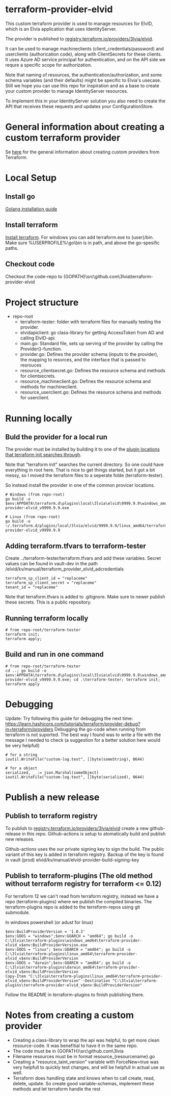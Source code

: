 # terraform-provider-elvid

This custom terraform provider is used to manage resources for ElvID, which is an Elvia application that uses IdentityServer.

The provider is published to [registry.terraform.io/providers/3lvia/elvid](https://registry.terraform.io/providers/3lvia/elvid/latest).

It can be used to manage machineclients (client_credentials/password) and userclients (authorication code), along with ClientSecrets for these clients.
It uses Azure AD service principal for authentication, and on the API side we requre a specific scope for authorization.

Note that naming of resources, the authentication/authorization, and some schema variables (and their defaults) might be  specific to Elvia's usecase.
Still we hope you can use this repo for inspiration and as a base to create your custom provider to manage IdentityServer resources.

To implement this in your IdentityServer solution you also need to create the API that receives these requests and updates your ConfigurationStore.

# General information about creating a custom terraform provider

Se [here](https://learn.hashicorp.com/collections/terraform/providers) for the general information about creating custom providers from Terraform.

# Local Setup
## Install go
[Golang installation guide](https://golang.org/doc/install)

## Install terraform
[Install terraform](https://learn.hashicorp.com/terraform/getting-started/install.html). For windows you can add terraform.exe to {user}/bin. Make sure %USERPROFILE%\go\bin is in path, and above the go-spesific paths.

## Checkout code
Checkout the code-repo to {GOPATH}\src\github.com\3lvia\terraform-provider-elvid

# Project structure
* repo-root
  * terraform-tester: folder with terraform files for manually testing the provider.
  * elvidapiclient: go class-library for getting AccessToken from AD and calling ElvID-api
  * main.go: Standard file, sets up serving of the provider by calling the Provider()-function.
  * provider.go: Defines the provider schema (inputs to the provider), the mapping to resorces, and the interface that is passed to resrouces
  * resource_clientsecret.go: Defines the resource schema and methods for clientsecrets.
  * resource_machineclient.go: Defines the resource schema and methods for machineclient.
  * resource_userclient.go: Defines the resource schema and methods for userclient.

# Running locally

## Buld the provider for a local run
The provider must be installed by building it to one of the [plugin locations that terraform init searches through](https://www.terraform.io/docs/extend/how-terraform-works.html#plugin-locations).

Note that "terraform init" searches the current directory. So one could have everything in root here. 
That is nice to get things started, but it got a bit messy, so I moved the terraform files to a seperate folde (terraform-tester).

So instead install the provider in one of the common provicer locations.  
```console
# Windows (from repo-root)
go build -o $env:APPDATA\terraform.d\plugins\local\3lvia\elvid\9999.9.9\windows_amd64\terraform-provider-elvid_v9999.9.9.exe

# Linux (from repo-root)
go build -o ~/.terraform.d/plugins/local/3lvia/elvid/9999.9.9/linux_amd64/terraform-provider-elvid_v9999.9.9
```

## Adding terraform.tfvars to terraform-tester
Create ../terraform-tester/terraform.tfvars and add these variables.
Secret values can be found in vault-dev in the path /elvid/kv/manual/terraform_provider_elvid_adcredentials

```
terraform_sp_client_id = "replaceme"
terraform_sp_client_secret = "replaceme"
tenant_id = "replaceme"
```

Note that terraform.tfvars is added to .gitignore. Make sure to newer publish these secrets. This is a public repository.

## Running terraform locally

```console
# from repo-root/terraform-tester
terraform init;
terraform apply;
```

## Build and run in one command
```console
# from repo-root/terraform-tester
cd ..; go build -o $env:APPDATA\terraform.d\plugins\local\3lvia\elvid\9999.9.9\windows_amd64\terraform-provider-elvid_v9999.9.9.exe; cd .\terraform-tester; terraform init; terraform apply
```

# Debugging
Update: Try following this guide for debugging the next time: https://learn.hashicorp.com/tutorials/terraform/provider-debug?in=terraform/providers
Debugging the go-code when running from terraform is not suported. 
The best way I found was to write a file with the message I needed to check (a suggestion for a better solution here would be very helpfull)

```
# for a string 
ioutil.WriteFile("custom-log.text", []byte(someString), 0644)

# for a object
serialized, _ := json.Marshal(someObject)
ioutil.WriteFile("custom-log.text", []byte(serialized), 0644)
```
# Publish a new release
## Publish to terraform registry
To publish to [registry.terraform.io/providers/3lvia/elvid](https://registry.terraform.io/providers/3lvia/elvid/latest) create a new github-release in this repo. 
Github-actions is setup to atomatically build and publish new releases. 

Github-actions uses the our private signing key to sign the build. The public variant of this key is added in terraform registry.
Backup of the key is found in vault (prod) elvid/kv/manual/elvid-provider-build-signing-key

## Publish to terraform-plugins (The old method without terraform registry for terraform <= 0.12)
For terraform 12 we can't read from terraform registry, instead we have a repo (terraform-plugins) where we publish the compiled binaries.
The terraform-plugins repo is added to the terreform-repos using git submodule.

In windows powershell (or adust for linux)
```console
$env:BuildProviderVersion = '1.0.3'
$env:GOOS = "windows";$env:GOARCH = "amd64"; go build -o C:\3lvia\terraform-plugins\windows_amd64\terraform-provider-elvid_v$env:BuildProviderVersion.exe
$env:GOOS = "linux"; $env:GOARCH = "amd64"; go build -o C:\3lvia\terraform-plugins\linux_amd64\terraform-provider-elvid_v$env:BuildProviderVersion
$env:GOOS = "darwin";$env:GOARCH = "amd64"; go build -o C:\3lvia\terraform-plugins\darwin_amd64\terraform-provider-elvid_v$env:BuildProviderVersion
Copy-Item "C:\3lvia\terraform-plugins\linux_amd64\terraform-provider-elvid_v$env:BuildProviderVersion" -Destination "C:\3lvia\terraform-plugins\terraform-provider-elvid_v$env:BuildProviderVersion"
```

Follow the README in terraform-plugins to finish publishing there.

# Notes from creating a custom provider
* Creating a class-library to wrap the api was helpful, to get more clean resource-code. It was benefitial to have it in the same repo. 
* The code must be in {GOPATH}\src\github.com\3lvia
* Filename resources must be in format resource_{resourcename}.go
* Creating a "resource_taint_version" variable with ForceNew=true was very helpfull to quickly test changes, and will be helpfull in actual use as well. 
* Terraform does handling state and knows when to call create, read, delete, update. So create good variable-schemas, implement these methods and let terraform handle the rest
